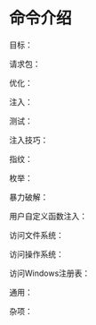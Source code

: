 
# 命令介绍

目标：

请求包：

优化：

注入：

测试：

注入技巧：

指纹：

枚举：

暴力破解：

用户自定义函数注入：

访问文件系统：

访问操作系统：

访问Windows注册表：

通用：

杂项：



